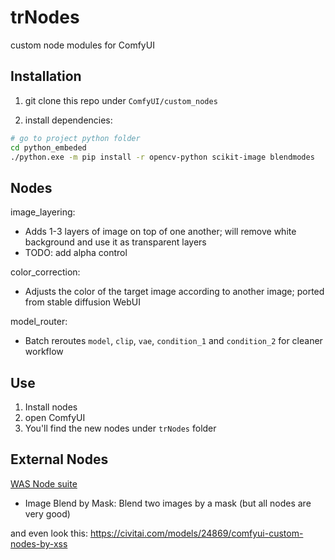 
# trNodes

custom node modules for ComfyUI

## Installation

1. git clone this repo under `ComfyUI/custom_nodes`

2. install dependencies:

```bash
# go to project python folder
cd python_embeded
./python.exe -m pip install -r opencv-python scikit-image blendmodes
```

## Nodes

image_layering:
- Adds 1-3 layers of image on top of one another; will remove white background and use it as transparent layers
- TODO: add alpha control

color_correction:
- Adjusts the color of the target image according to another image; ported from stable diffusion WebUI

model_router:
- Batch reroutes `model`, `clip`, `vae`, `condition_1` and `condition_2` for cleaner workflow

## Use
1. Install nodes
2. open ComfyUI
3. You'll find the new nodes under `trNodes` folder


## External Nodes

[WAS Node suite](https://civitai.com/models/20793/was-node-suites-comfyui) 
- Image Blend by Mask: Blend two images by a mask (but all nodes are very good)

and even look this: https://civitai.com/models/24869/comfyui-custom-nodes-by-xss